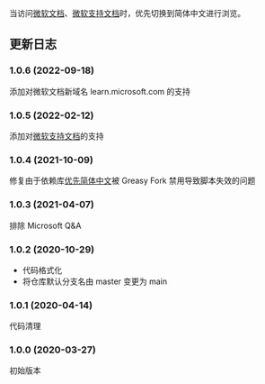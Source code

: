 当访问[微软文档](https://docs.microsoft.com/)、[微软支持文档](https://support.microsoft.com/)时，优先切换到简体中文进行浏览。

## 更新日志

### 1.0.6 (2022-09-18)

添加对微软文档新域名 learn.microsoft.com 的支持

### 1.0.5 (2022-02-12)

添加对[微软支持文档](https://support.microsoft.com/)的支持

### 1.0.4 (2021-10-09)

修复由于依赖库[优先简体中文](https://greasyfork.org/zh-CN/scripts/392621-%E4%BC%98%E5%85%88%E7%AE%80%E4%BD%93%E4%B8%AD%E6%96%87)被 Greasy Fork 禁用导致脚本失效的问题

### 1.0.3 (2021-04-07)

排除 Microsoft Q&A

### 1.0.2 (2020-10-29)

- 代码格式化
- 将仓库默认分支名由 master 变更为 main

### 1.0.1 (2020-04-14)

代码清理

### 1.0.0 (2020-03-27)

初始版本